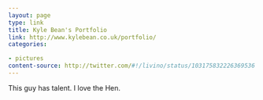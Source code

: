 ```yaml
---
layout: page
type: link
title: Kyle Bean's Portfolio
link: http://www.kylebean.co.uk/portfolio/
categories: 

- pictures
content-source: http://twitter.com/#!/livino/status/103175832226369536 
---
```

This guy has talent. I love the Hen.
